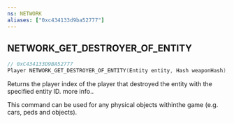 ```yaml
---
ns: NETWORK
aliases: ["0xc434133d9ba52777"]
---
```

## NETWORK_GET_DESTROYER_OF_ENTITY

```c
// 0xC434133D9BA52777
Player NETWORK_GET_DESTROYER_OF_ENTITY(Entity entity, Hash weaponHash);
```

Returns the player index of the player that destroyed the entity with the specified entity ID. more info..

This command can be used for any physical objects withinthe game (e.g. cars, peds and objects).

